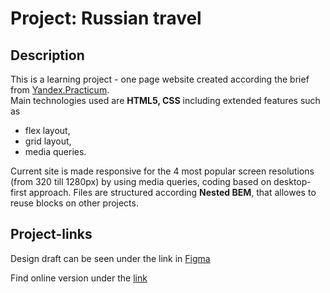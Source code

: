 # Project: Russian travel

## Description

This is a learning project  - one page website created according the brief from [Yandex.Practicum](https://www.practicum.yandex.ru).  
Main technologies used are **HTML5, CSS** including extended features such as 
* flex layout,
* grid layout,
* media queries. 

Current site is made responsive for the 4 most popular screen resolutions (from 320 till 1280px) by using media queries, coding based on desktop-first approach. 
Files are structured according **Nested BEM**, that allowes to reuse blocks on other projects.

## Project-links

Design draft can be seen under the link in [Figma](https://www.figma.com/file/5S2WSbEFL6awjVWJ0NWL8Q/Sprint-3_-Russia-_-desktop-mobile?node-id=28503%3A0)

Find online version under the [link](https://nadezhdaterenteva.github.io/russian-travel/)  



